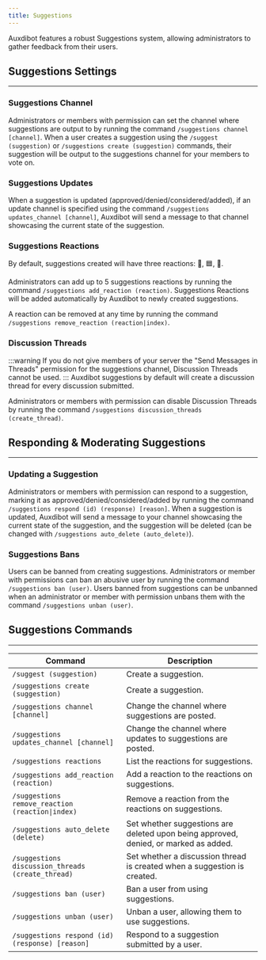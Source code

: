 ```yaml
---
title: Suggestions
---
```


Auxdibot features a robust Suggestions system, allowing administrators to gather feedback from their users.

## Suggestions Settings

---------

### Suggestions Channel

Administrators or members with permission can set the channel where suggestions are output to by running the command `/suggestions channel [channel]`. When a user creates a suggestion using the `/suggest (suggestion)` or `/suggestions create (suggestion)` commands, their suggestion will be output to the suggestions channel for your members to vote on.


### Suggestions Updates

When a suggestion is updated (approved/denied/considered/added), if an update channel is specified using the command `/suggestions updates_channel [channel]`, Auxdibot will send a message to that channel showcasing the current state of the suggestion.

### Suggestions Reactions

By default, suggestions created will have three reactions: 🔼, 🟦, 🔽.

Administrators can add up to 5 suggestions reactions by running the command `/suggestions add_reaction (reaction)`. Suggestions Reactions will be added automatically by Auxdibot to newly created suggestions.

A reaction can be removed at any time by running the command `/suggestions remove_reaction (reaction|index)`.

### Discussion Threads

:::warning
If you do not give members of your server the "Send Messages in Threads" permission for the suggestions channel, Discussion Threads cannot be used.
:::
Auxdibot suggestions by default will create a discussion thread for every discussion submitted.

Administrators or members with permission can disable Discussion Threads by running the command `/suggestions discussion_threads (create_thread)`.

## Responding & Moderating Suggestions

-----

### Updating a Suggestion

Administrators or members with permission can respond to a suggestion, marking it as approved/denied/considered/added by running the command `/suggestions respond (id) (response) [reason]`. When a suggestion is updated, Auxdibot will send a message to your channel showcasing the current state of the suggestion, and the suggestion will be deleted (can be changed with `/suggestions auto_delete (auto_delete)`).



### Suggestions Bans

Users can be banned from creating suggestions. Administrators or member with permissions can ban an abusive user by running the command `/suggestions ban (user)`. Users banned from suggestions can be unbanned when an administrator or member with permission unbans them with the command `/suggestions unban (user)`.

## Suggestions Commands
---

| Command  | Description |
| ------------- | ------------------- |
| `/suggest (suggestion)` | Create a suggestion. |
| `/suggestions create (suggestion)` | Create a suggestion. |
| `/suggestions channel [channel]` | Change the channel where suggestions are posted. |
| `/suggestions updates_channel [channel]` | Change the channel where updates to suggestions are posted. |
| `/suggestions reactions` | List the reactions for suggestions. |
| `/suggestions add_reaction (reaction)` | Add a reaction to the reactions on suggestions. |
| `/suggestions remove_reaction (reaction\|index)` | Remove a reaction from the reactions on suggestions. |
| `/suggestions auto_delete (delete)` | Set whether suggestions are deleted upon being approved, denied, or marked as added. |
| `/suggestions discussion_threads (create_thread)` | Set whether a discussion thread is created when a suggestion is created. |
| `/suggestions ban (user)` | Ban a user from using suggestions. |
| `/suggestions unban (user)` | Unban a user, allowing them to use suggestions. |
| `/suggestions respond (id) (response) [reason]` | Respond to a suggestion submitted by a user. |

